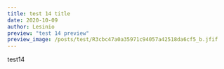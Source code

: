 ```yaml
---
title: test 14 title
date: 2020-10-09
author: Lesinio
preview: "test 14 preview"
preview_image: /posts/test/R3cbc47a0a35971c94057a42518da6cf5_b.jfif
---
```


<p>test14</p>
